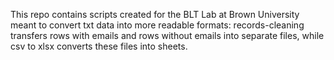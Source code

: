 This repo contains scripts created for the BLT Lab at Brown University meant 
to convert txt data into more readable formats: records-cleaning transfers rows with emails and rows without emails into separate files, while csv to xlsx converts these files into sheets. 